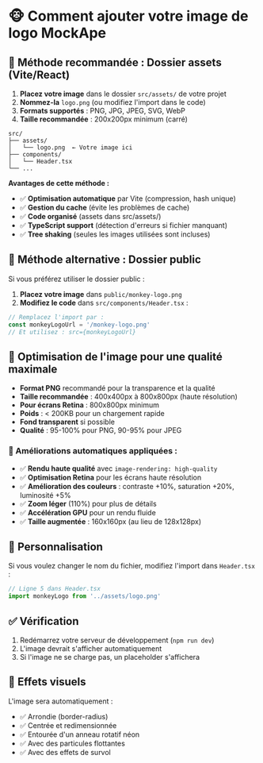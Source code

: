 # 🐵 Comment ajouter votre image de logo MockApe

## 📁 Méthode recommandée : Dossier assets (Vite/React)

1. **Placez votre image** dans le dossier `src/assets/` de votre projet
2. **Nommez-la** `logo.png` (ou modifiez l'import dans le code)
3. **Formats supportés** : PNG, JPG, JPEG, SVG, WebP
4. **Taille recommandée** : 200x200px minimum (carré)

```
src/
├── assets/
│   └── logo.png  ← Votre image ici
├── components/
│   └── Header.tsx
└── ...
```

**Avantages de cette méthode :**
- ✅ **Optimisation automatique** par Vite (compression, hash unique)
- ✅ **Gestion du cache** (évite les problèmes de cache)
- ✅ **Code organisé** (assets dans src/assets/)
- ✅ **TypeScript support** (détection d'erreurs si fichier manquant)
- ✅ **Tree shaking** (seules les images utilisées sont incluses)

## 📁 Méthode alternative : Dossier public

Si vous préférez utiliser le dossier public :

1. **Placez votre image** dans `public/monkey-logo.png`
2. **Modifiez le code** dans `src/components/Header.tsx` :

```typescript
// Remplacez l'import par :
const monkeyLogoUrl = '/monkey-logo.png'
// Et utilisez : src={monkeyLogoUrl}
```

## 🎨 Optimisation de l'image pour une qualité maximale

- **Format PNG** recommandé pour la transparence et la qualité
- **Taille recommandée** : 400x400px à 800x800px (haute résolution)
- **Pour écrans Retina** : 800x800px minimum
- **Poids** : < 200KB pour un chargement rapide
- **Fond transparent** si possible
- **Qualité** : 95-100% pour PNG, 90-95% pour JPEG

### 🚀 Améliorations automatiques appliquées :

- ✅ **Rendu haute qualité** avec `image-rendering: high-quality`
- ✅ **Optimisation Retina** pour les écrans haute résolution
- ✅ **Amélioration des couleurs** : contraste +10%, saturation +20%, luminosité +5%
- ✅ **Zoom léger** (110%) pour plus de détails
- ✅ **Accélération GPU** pour un rendu fluide
- ✅ **Taille augmentée** : 160x160px (au lieu de 128x128px)

## 🔧 Personnalisation

Si vous voulez changer le nom du fichier, modifiez l'import dans `Header.tsx` :

```typescript
// Ligne 5 dans Header.tsx
import monkeyLogo from '../assets/logo.png'
```

## ✅ Vérification

1. Redémarrez votre serveur de développement (`npm run dev`)
2. L'image devrait s'afficher automatiquement
3. Si l'image ne se charge pas, un placeholder s'affichera

## 🎯 Effets visuels

L'image sera automatiquement :
- ✅ Arrondie (border-radius)
- ✅ Centrée et redimensionnée
- ✅ Entourée d'un anneau rotatif néon
- ✅ Avec des particules flottantes
- ✅ Avec des effets de survol
